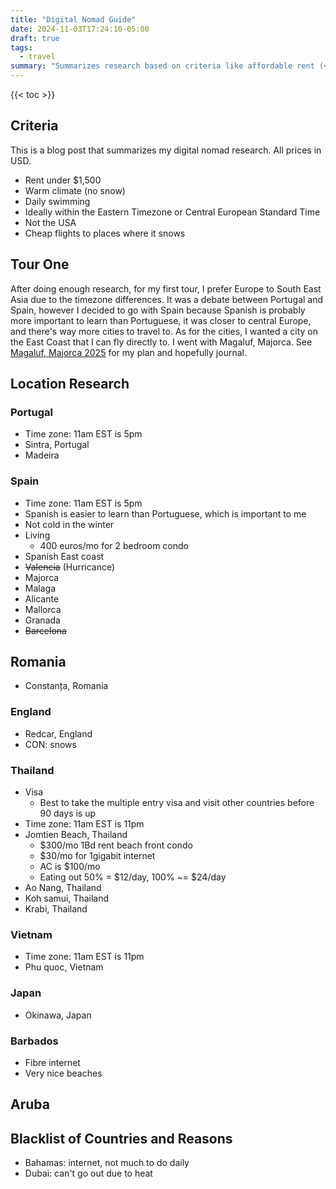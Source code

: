 ```yaml
---
title: "Digital Nomad Guide"
date: 2024-11-03T17:24:10-05:00
draft: true
tags:
  - travel
summary: "Summarizes research based on criteria like affordable rent (<$1500 USD), warm climate, daily swimming, preferred timezones (EST or CEST), avoiding the USA, and cheap flights to snowy places."
---
```


{{< toc >}}

## Criteria

This is a blog post that summarizes my digital nomad research. All prices in USD.

- Rent under $1,500
- Warm climate (no snow)
- Daily swimming
- Ideally within the Eastern Timezone or Central European Standard Time
- Not the USA
- Cheap flights to places where it snows

## Tour One

After doing enough research, for my first tour, I prefer Europe to South East Asia due to the timezone differences. It was a debate between Portugal and Spain, however I decided to go with Spain because Spanish is probably more important to learn than Portuguese, it was closer to central Europe, and there's way more cities to travel to. As for the cities, I wanted a city on the East Coast that I can fly directly to. I went with Magaluf, Majorca. See [Magaluf, Majorca 2025](/posts/magaluf-majorca-2025) for my plan and hopefully journal.

## Location Research

### Portugal

- Time zone: 11am EST is 5pm
- Sintra, Portugal
- Madeira

### Spain

- Time zone: 11am EST is 5pm
- Spanish is easier to learn than Portuguese, which is important to me
- Not cold in the winter
- Living
  - 400 euros/mo for 2 bedroom condo
- Spanish East coast
- ~~Valencia~~ (Hurricance)
- Majorca
- Malaga
- Alicante
- Mallorca
- Granada
- ~~Barcelona~~

## Romania

- Constanța, Romania

### England

- Redcar, England
- CON: snows

### Thailand

- Visa
  - Best to take the multiple entry visa and visit other countries before 90 days is up
- Time zone: 11am EST is 11pm
- Jomtien Beach, Thailand
  - $300/mo 1Bd rent beach front condo
  - $30/mo for 1gigabit internet
  - AC is $100/mo
  - Eating out 50% = $12/day, 100% ~= $24/day
- Ao Nang, Thailand
- Koh samui, Thailand
- Krabi, Thailand

### Vietnam

- Time zone: 11am EST is 11pm
- Phu quoc, Vietnam

### Japan

- Okinawa, Japan

### Barbados

- Fibre internet
- Very nice beaches

## Aruba

## Blacklist of Countries and Reasons

- Bahamas: internet, not much to do daily
- Dubai: can't go out due to heat
